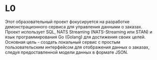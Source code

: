 # L0

Этот образовательный проект фокусируется на разработке демонстрационного сервиса для управления данными о заказах. Проект использует SQL, NATS Streaming (NATS-Streaming или STAN) и язык программирования Go (Golang) для достижения своих целей. Основная цель - создать локальный сервис с простым пользовательским интерфейсом для отображения данных о заказах, следуя предоставленной модели данных в формате JSON.
